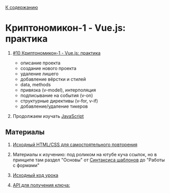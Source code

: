 [К содержанию](../readme.md#введение-в-web-разработку)

# Криптономикон-1 - Vue.js: практика

<!-- 39 мин -->

1. [#10 Криптономикон-1 - Vue.js: практика](https://www.youtube.com/watch?v=0MEpPU3rWCk)

    * описание проекта
    * создание нового проекта
    * удаление лишего
    * добавление вёрстки и стилей
    * data, methods
    * привязка (v-model), интерполяция
    * подписывание на события (v-on)
    * структурные директивы (v-for, v-if)
    * добавление/удаление тикеров

1. Продолжаем изучать [JavaScript](https://learn.javascript.ru/modules)

## Материалы

1. [Исходный HTML/CSS для самостоятельного повторения](https://gitlab.com/vuejs-club/youtube-course/cryptonomicon-html)

1. Материалы к изучению: под роликом на ютубе куча ссылок, но в принципе там раздел "Основы" от [Синтаксиса шаблонов](https://v3.ru.vuejs.org/ru/guide/template-syntax.html) до "Работы с формами"

1. [Исходный код урока](https://gitlab.com/vuejs-club/youtube-course/cryptonomicon/-/tree/lesson1)
1. [API для получения ключа:](https://www.cryptocompare.com/)
